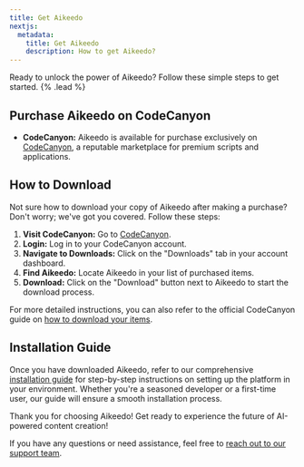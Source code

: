 ```yaml
---
title: Get Aikeedo
nextjs:
  metadata:
    title: Get Aikeedo
    description: How to get Aikeedo?
---
```


Ready to unlock the power of Aikeedo? Follow these simple steps to get started. {% .lead %}

## Purchase Aikeedo on CodeCanyon

- **CodeCanyon:** Aikeedo is available for purchase exclusively on [CodeCanyon](https://codecanyon.net/user/heyaikeedo), a reputable marketplace for premium scripts and applications.

## How to Download

Not sure how to download your copy of Aikeedo after making a purchase? Don't worry; we've got you covered. Follow these steps:

1. **Visit CodeCanyon:** Go to [CodeCanyon](https://codecanyon.net/).
2. **Login:** Log in to your CodeCanyon account.
3. **Navigate to Downloads:** Click on the "Downloads" tab in your account dashboard.
4. **Find Aikeedo:** Locate Aikeedo in your list of purchased items.
5. **Download:** Click on the "Download" button next to Aikeedo to start the download process.

For more detailed instructions, you can also refer to the official CodeCanyon guide on [how to download your items](https://help.market.envato.com/hc/en-us/articles/202501014-How-to-download-your-items).

## Installation Guide

Once you have downloaded Aikeedo, refer to our comprehensive [installation guide](get-started/installation) for step-by-step instructions on setting up the platform in your environment. Whether you're a seasoned developer or a first-time user, our guide will ensure a smooth installation process.

Thank you for choosing Aikeedo! Get ready to experience the future of AI-powered content creation!

If you have any questions or need assistance, feel free to [reach out to our support team](mailto:support@aikeedo.com).
